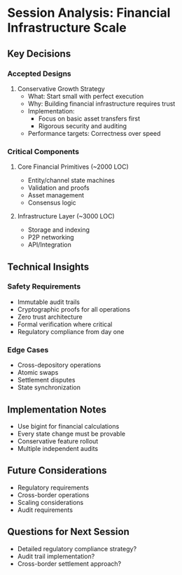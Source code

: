 # Session Analysis: Financial Infrastructure Scale

## Key Decisions

### Accepted Designs
1. Conservative Growth Strategy
   - What: Start small with perfect execution
   - Why: Building financial infrastructure requires trust
   - Implementation: 
     - Focus on basic asset transfers first
     - Rigorous security and auditing
   - Performance targets: Correctness over speed

### Critical Components
1. Core Financial Primitives (~2000 LOC)
   - Entity/channel state machines
   - Validation and proofs
   - Asset management
   - Consensus logic

2. Infrastructure Layer (~3000 LOC)
   - Storage and indexing
   - P2P networking
   - API/Integration

## Technical Insights

### Safety Requirements
- Immutable audit trails
- Cryptographic proofs for all operations
- Zero trust architecture
- Formal verification where critical
- Regulatory compliance from day one

### Edge Cases
- Cross-depository operations
- Atomic swaps
- Settlement disputes
- State synchronization

## Implementation Notes
- Use bigint for financial calculations
- Every state change must be provable
- Conservative feature rollout
- Multiple independent audits

## Future Considerations
- Regulatory requirements
- Cross-border operations
- Scaling considerations
- Audit requirements

## Questions for Next Session
- Detailed regulatory compliance strategy?
- Audit trail implementation?
- Cross-border settlement approach? 